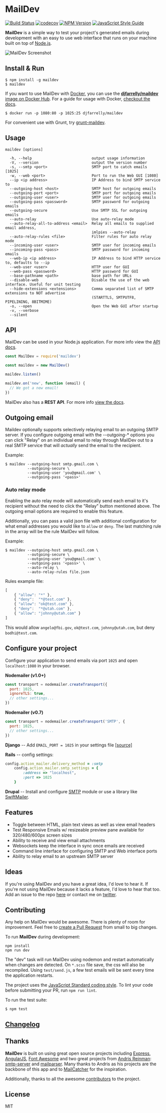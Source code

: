 # MailDev

[![Build Status](https://api.travis-ci.org/djfarrelly/MailDev.svg)](https://travis-ci.org/djfarrelly/MailDev)
[![codecov](https://codecov.io/gh/djfarrelly/MailDev/branch/master/graph/badge.svg)](https://codecov.io/gh/djfarrelly/MailDev)
[![NPM Version](https://img.shields.io/npm/v/maildev.svg)](https://www.npmjs.com/package/maildev)
[![JavaScript Style Guide](https://img.shields.io/badge/code_style-standard-brightgreen.svg)](https://standardjs.com)

**MailDev** is a simple way to test your project's generated emails during development with an easy to use web interface that runs on your machine built on top of [Node.js](http://www.nodejs.org).

![MailDev Screenshot](https://www.dropbox.com/s/xo7nk8zmtno53om/maildev-04-12-13.png?dl=1)

## Install & Run

    $ npm install -g maildev
    $ maildev

If you want to use MailDev with [Docker](https://www.docker.com/), you can use the
[**djfarrelly/maildev** image on Docker Hub](https://registry.hub.docker.com/u/djfarrelly/maildev/).
For a guide for usage with Docker,
[checkout the docs](https://github.com/djfarrelly/MailDev/blob/master/docs/docker.md).

    $ docker run -p 1080:80 -p 1025:25 djfarrelly/maildev

For convenient use with Grunt, try [grunt-maildev](https://github.com/xavierpriour/grunt-maildev).

## Usage

    maildev [options]

      -h, --help                           output usage information
      -V, --version                        output the version number
      -s, --smtp <port>                    SMTP port to catch emails [1025]
      -w, --web <port>                     Port to run the Web GUI [1080]
      --ip <ip address>                    IP Address to bind SMTP service to
      --outgoing-host <host>               SMTP host for outgoing emails
      --outgoing-port <port>               SMTP port for outgoing emails
      --outgoing-user <user>               SMTP user for outgoing emails
      --outgoing-pass <password>           SMTP password for outgoing emails
      --outgoing-secure                    Use SMTP SSL for outgoing emails
      --auto-relay                         Use auto-relay mode
      --auto-relay-all-to-address <email>  Relay all emails to supplied email address,
                                           imlpies --auto-relay
      --auto-relay-rules <file>            Filter rules for auto relay mode
      --incoming-user <user>               SMTP user for incoming emails
      --incoming-pass <pass>               SMTP password for incoming emails
      --web-ip <ip address>                IP Address to bind HTTP service to, defaults to --ip
      --web-user <user>                    HTTP user for GUI
      --web-pass <password>                HTTP password for GUI
      --base-pathname <path>               base path for URLs
      --disable-web                        Disable the use of the web interface. Useful for unit testing
      --hide-extensions <extensions>       Comma separated list of SMTP extensions to NOT advertise
                                           (STARTTLS, SMTPUTF8, PIPELINING, 8BITMIME)
      -o, --open                           Open the Web GUI after startup
      -v, --verbose
      --silent

## API

MailDev can be used in your Node.js application. For more info view the
[API docs](https://github.com/djfarrelly/MailDev/blob/master/docs/api.md).

```javascript
const MailDev = require('maildev')

const maildev = new MailDev()

maildev.listen()

maildev.on('new', function (email) {
  // We got a new email!
})
```

MailDev also has a **REST API**. For more info
[view the docs](https://github.com/djfarrelly/MailDev/blob/master/docs/rest.md).

## Outgoing email

Maildev optionally supports selectively relaying email to an outgoing SMTP server.  If you configure outgoing
email with the --outgoing-* options you can click "Relay" on an individual email to relay through MailDev out
to a real SMTP service that will *actually* send the email to the recipient.

  Example:

    $ maildev --outgoing-host smtp.gmail.com \
              --outgoing-secure \
              --outgoing-user 'you@gmail.com' \
              --outgoing-pass '<pass>'

### Auto relay mode

Enabling the auto relay mode will automatically send each email to it's recipient
without the need to click the "Relay" button mentioned above.
The outgoing email options are required to enable this feature.

Additionally, you can pass a valid json file with additional configuration for
what email addresses you would like to `allow` or `deny`. The last matching
rule in the array will be the rule MailDev will follow.

  Example:

    $ maildev --outgoing-host smtp.gmail.com \
              --outgoing-secure \
              --outgoing-user 'you@gmail.com' \
              --outgoing-pass '<pass>' \
              --auto-relay \
              --auto-relay-rules file.json

  Rules example file:
```javascript
[
	{ "allow": "*" },
	{ "deny":  "*@test.com" },
	{ "allow": "ok@test.com" },
	{ "deny":  "*@utah.com" },
	{ "allow": "johnny@utah.com" }
]
```
  This would allow `angelo@fbi.gov`, `ok@test.com`, `johnny@utah.com`, but deny
  `bodhi@test.com`.

## Configure your project

Configure your application to send emails via port `1025` and open `localhost:1080` in your browser.

**Nodemailer (v1.0+)**

```javascript
const transport = nodemailer.createTransport({
  port: 1025,
  ignoreTLS: true,
  // other settings...
})
```

**Nodemailer (v0.7)**

```javascript
const transport = nodemailer.createTransport('SMTP', {
  port: 1025,
  // other settings...
})
```

**Django** -- Add `EMAIL_PORT = 1025` in your settings file [[source]](https://docs.djangoproject.com/en/dev/ref/settings/#std:setting-EMAIL_PORT)

**Rails** -- config settings:

```ruby
config.action_mailer.delivery_method = :smtp
    config.action_mailer.smtp_settings = {
        :address => "localhost",
        :port => 1025
    }
```

**Drupal** -- Install and configure [SMTP](https://www.drupal.org/project/smtp) module or use a library like [SwiftMailer](http://swiftmailer.org/).

## Features

* Toggle between HTML, plain text views as well as view email headers
* Test Responsive Emails w/ resizeable preview pane available for 320/480/600px screen sizes
* Ability to receive and view email attachments
* Websockets keep the interface in sync once emails are received
* Command line interface for configuring SMTP and Web interface ports
* Ability to relay email to an upstream SMTP server

## Ideas

If you're using MailDev and you have a great idea, I'd love to hear it. If you're not using MailDev because it lacks a feature, I'd love to hear that too. Add an issue to the repo [here](https://github.com/djfarrelly/MailDev/issues/new) or contact me on [twitter](http://www.twitter.com/djfarrelly).

## Contributing

Any help on MailDev would be awesome. There is plenty of room for improvement. Feel free to [create a Pull Request](https://github.com/djfarrelly/MailDev/issues/new) from small to big changes.

To run **MailDev** during development:

    npm install
    npm run dev

The "dev" task will run MailDev using nodemon and restart automatically when
changes are detected. On `*.scss` file save, the css will also be recompiled.
Using `test/send.js`, a few test emails will be sent every time the application
restarts.

The project uses the [JavaScript Standard coding style](https://standardjs.com).
To lint your code before submitting your PR, run `npm run lint`.

To run the test suite:

    $ npm test

## [Changelog](https://github.com/djfarrelly/MailDev/releases)

## Thanks

**MailDev** is built on using great open source projects including
[Express](http://expressjs.com),
[AngularJS](http://angularjs.org/),
[Font Awesome](http://fontawesome.io/) and two great projects from
[Andris Reinman](https://github.com/andris9):
[smtp-server](https://github.com/nodemailer/smtp-server)
and [mailparser](https://github.com/nodemailer/mailparser).
Many thanks to Andris as his projects are the backbone of this app and to
[MailCatcher](http://mailcatcher.me/) for the inspiration.

Additionally, thanks to all the awesome [contributors](https://github.com/djfarrelly/MailDev/graphs/contributors)
to the project.

## License

MIT
